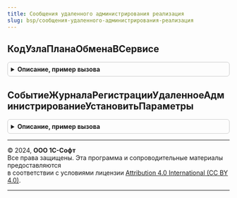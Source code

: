 ```yaml
---
title: Сообщения удаленного администрирования реализация
slug: bsp/сообщения-удаленного-администрирования-реализация
---
```



## КодУзлаПланаОбменаВСервисе
<details style="margin: 1em 0; padding: 0.5em; border: 1px solid #ccc; border-radius: 6px;">

<summary style="font-weight: bold; cursor: pointer;">Описание, пример вызова</summary>

```bsl

// Генерирует код узла плана обмена для заданной области данных.
// @skip-warning ПустойМетод - особенность реализации.
//
// Параметры:
//   НомерОбласти - Число - Значение разделителя.
//
// Возвращаемое значение:
//   Строка - Код узла плана обмена для заданной области.
//
Функция КодУзлаПланаОбменаВСервисе(Знач НомерОбласти) Экспорт
```

Пример вызова
```bsl
Результат = СообщенияУдаленногоАдминистрированияРеализация.КодУзлаПланаОбменаВСервисе(НомерОбласти) 
```
</details>

## СобытиеЖурналаРегистрацииУдаленноеАдминистрированиеУстановитьПараметры
<details style="margin: 1em 0; padding: 0.5em; border: 1px solid #ccc; border-radius: 6px;">

<summary style="font-weight: bold; cursor: pointer;">Описание, пример вызова</summary>

```bsl

// @skip-warning ПустойМетод - особенность реализации.
//
// Возвращаемое значение:
//	Строка - наименование события.
//
Функция СобытиеЖурналаРегистрацииУдаленноеАдминистрированиеУстановитьПараметры() Экспорт
```

Пример вызова
```bsl
Результат = СообщенияУдаленногоАдминистрированияРеализация.СобытиеЖурналаРегистрацииУдаленноеАдминистрированиеУстановитьПараметры() 
```
</details>

---

© 2024, **ООО 1С-Софт**  
Все права защищены. Эта программа и сопроводительные материалы предоставляются  
в соответствии с условиями лицензии [Attribution 4.0 International (CC BY 4.0)](https://creativecommons.org/licenses/by/4.0/legalcode).

---
